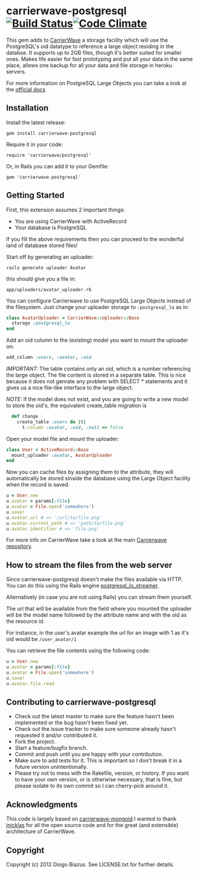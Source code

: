 # carrierwave-postgresql [![Build Status](https://secure.travis-ci.org/diogob/carrierwave-postgresql.svg)](http://travis-ci.org/diogob/carrierwave-postgresql)[![Code Climate](https://codeclimate.com/github/diogob/carrierwave-postgresql.svg)](https://codeclimate.com/github/diogob/carrierwave-postgresql)

This gem adds to [CarrierWave](https://github.com/jnicklas/carrierwave/) a storage facility which will use the PostgreSQL's oid datatype to reference a large object residing in the databse. It supports up to 2GB files, though it's better suited for smaller ones. Makes life easier for fast prototyping and put all your data in the same place, allows one backup for all your data and file storage in heroku servers.

For more information on PostgreSQL Large Objects you can take a look at the [official docs](http://www.postgresql.org/docs/9.2/static/largeobjects.html)

## Installation

Install the latest release:

    gem install carrierwave-postgresql

Require it in your code:

    require 'carrierwave/postgresql'

Or, in Rails you can add it to your Gemfile:

    gem 'carrierwave-postgresql'

## Getting Started

First, this extension assumes 2 important things:

 * You are using CarrierWave with ActiveRecord
 * Your database is PostgreSQL

If you fill the above requirements then you can proceed to the wonderful land of database stored files!

Start off by generating an uploader:

	rails generate uploader Avatar

this should give you a file in:

	app/uploaders/avatar_uploader.rb

You can configure Carrierwave to use PostgreSQL Large Objects instead of the filesystem.
Just change your uploader storage to `:postgresql_lo` as in:

```ruby
class AvatarUploader < CarrierWave::Uploader::Base
  storage :postgresql_lo
end
```

Add an oid column to the (existing) model you want to mount the uploader on:

```ruby
add_column :users, :avatar, :oid
```

*IMPORTANT:* The table contains only an oid, which is a number referencing the large object. The file content is stored in a separate table. This is nice because it does not genrate any problem with SELECT * statements and it gives us a nice file-like interface to the large object.

*NOTE:* If the model does not exist, and you are going to write a new model to store the oid's, the equivalent create_table migration is
```ruby
  def change
    create_table :users do |t|
      t.column :avatar, :oid, :null => false
```

Open your model file and mount the uploader:

```ruby
class User < ActiveRecord::Base
  mount_uploader :avatar, AvatarUploader
end
```

Now you can cache files by assigning them to the attribute, they will
automatically be stored sinside the database using the Large Object facility when the record is saved.

```ruby
u = User.new
u.avatar = params[:file]
u.avatar = File.open('somewhere')
u.save!
u.avatar.url # => '/url/to/file.png'
u.avatar.current_path # => 'path/to/file.png'
u.avatar.identifier # => 'file.png'
```

For more info on CarrierWave take a look at the main [Carrierwave repository](https://raw.github.com/jnicklas/carrierwave/).


## How to stream the files from the web server

Since carrierwave-postgresql doesn't make the files available via HTTP.
You can do this using the Rails engine [postgresql_lo_streamer](http://diogob.github.com/postgresql_lo_streamer/).

Alternatively (in case you are not using Rails) you can stream them yourself.

The url that will be available from the field where you mounted the uploader will be the model name followed by the attribute name and with the oid as the resource id.

For instance, in the user's avatar example the url for an image with 1 as it's oid would be `/user_avatar/1`

You can retrieve the file contents using the following code:

```ruby
u = User.new
u.avatar = params[:file]
u.avatar = File.open('somewhere')
u.save!
u.avatar.file.read
```

## Contributing to carrierwave-postgresql
 
 * Check out the latest master to make sure the feature hasn't been implemented or the bug hasn't been fixed yet.
 * Check out the issue tracker to make sure someone already hasn't requested it and/or contributed it.
 * Fork the project.
 * Start a feature/bugfix branch.
 * Commit and push until you are happy with your contribution.
 * Make sure to add tests for it. This is important so I don't break it in a future version unintentionally.
 * Please try not to mess with the Rakefile, version, or history. If you want to have your own version, or is otherwise necessary, that is fine, but please isolate to its own commit so I can cherry-pick around it.

## Acknowledgments

This code is largely based on [carrierwave-mongoid](https://github.com/jnicklas/carrierwave-mongoid)
I wanted to thank [jnicklas](https://github.com/jnicklas) for all the open source code and for the great (and extensible) architecture of CarrierWave.

## Copyright

Copyright (c) 2012 Diogo Biazus. See LICENSE.txt for
further details.

